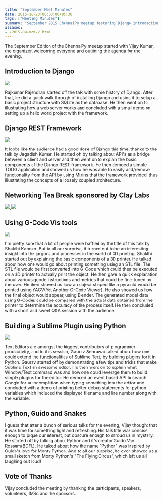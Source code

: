 ```yaml
---
title: "September Meet Minutes"
date: 2015-10-23T00:00:00+05:30
tags: ["Meeting Minutes"]
summary: "September 2015 ChennaiPy meetup featuring Django introduction, open source contributions, and various Python topics."
aliases:
- /2015-09-mom-2.html
---
```


The September Edition of the ChennaiPy meetup started with Vijay
Kumar, the organizer, welcoming everyone and outlining the agenda for
the evening.

## Introduction to Django

<a
href="http://photos3.meetupstatic.com/photos/event/5/f/b/9/highres_442404505.jpeg">
<img src="http://photos3.meetupstatic.com/photos/event/5/f/b/9/event_442404505.jpeg"/>
</a>

Rajkumar Rajendran started off the talk with some history of Django.
After that, he did a quick walk through of installing Django and using
it to setup a basic project structure with SQLite as the database. He
then went on to illustrating how a web server works and concluded with
a small demo on setting up a hello world project with the framework.

## Django REST Framework

<a
href="http://photos1.meetupstatic.com/photos/event/5/f/b/f/highres_442404511.jpeg">
<img src="http://photos1.meetupstatic.com/photos/event/5/f/b/f/event_442404511.jpeg"/>
</a>

It looks like the audience had a good dose of Django this time, thanks
to the talk by Jagadish Kumar. He started off by talking about API's
as a bridge between a client and server and then went on to explain
the basic components of the Django REST framework. He then demoed a
simple TODO application and showed us how he was able to easily
add/remove functionality from the API by using Mixins that the
framework provided, thus illustrating the concepts of a loosely
coupled architecture.

## Networking Tea Break sponsored by Clay Labs

<a href="http://photos2.meetupstatic.com/photos/event/5/f/e/7/highres_442404551.jpeg">
<img src="http://photos2.meetupstatic.com/photos/event/5/f/e/7/event_442404551.jpeg"/>
</a><a href="http://photos3.meetupstatic.com/photos/event/5/f/e/3/highres_442404547.jpeg">
<img src="http://photos3.meetupstatic.com/photos/event/5/f/e/3/event_442404547.jpeg"/>
</a>

## Using G-Code Vis tools

<a href="http://photos1.meetupstatic.com/photos/event/6/0/1/8/highres_442404600.jpeg">
<img src="http://photos1.meetupstatic.com/photos/event/6/0/1/8/event_442404600.jpeg"/>
</a>

I'm pretty sure that a lot of people were baffled by the title of this
talk by Shakthi Kannan. But to all our surprise, it turned out to be
an interesting insight into the jargons and processes in the world of
3D printing.  Shakthi started out by explaining the basic components
of a 3D printer. He talked about how one would go about printing
something using an STL file. The STL file would be first converted
into G-Code which could then be executed on a 3D printer to actually
print the object. He then gave a quick explanation about various gcode
instructions and metrics that could be fine-tuned by the user. He then
showed us how an object shaped like a pyramid would be printed using
YAGV(Yet Another G-Code Viewer). He also showed us how the final
object would appear, using Blender. The generated model data using
G-Codes could be compared with the actual data obtained from the
printer to determine the accuracy of the process itself. He then
concluded with a short and sweet Q&A session with the audience.

## Building a Sublime Plugin using Python

<a href="http://photos2.meetupstatic.com/photos/event/6/0/4/3/highres_442404643.jpeg">
<img src="http://photos2.meetupstatic.com/photos/event/6/0/4/3/event_442404643.jpeg"/>
</a>

Text Editors are amongst the biggest contributors of programmer
productivity, and in this session, Gaurav Sehrawat talked about how
one could extend the functionalities of Sublime Text, by building
plugins for it in Python.  Gaurav started off by demonstrating a few
tips and tricks that make Sublime Text an awesome editor. He then went
on to explain what Window/Text command was and how one could leverage
them to build simple plugins for the editor. He demoed an event based
API to search Google for autocompletion when typing something into the
editor and concluded with a demo of printing better debug statements
for python variables which included the displayed filename and line
number along with the variable.

## Python, Guido and Snakes

I guess that after a bunch of serious talks for the evening, Vijay
thought that it was time for something light and refreshing. His talk
title was concise enough to pique our interest, but obscure enough to
shroud us in mystery. He started off by talking about Python and it's
creator Guido Van Rossum(BDFL). He talked about how the name "Python"
was inspired by Guido's love for Monty Python. And to all our
surprise, he even showed us a small sketch from Monty Python's "The
Flying Circus", which left us all laughing out loud!

## Vote of Thanks

Vijay concluded the meeting by thanking the participants, speakers,
volunteers, IMSc and the sponsors.

